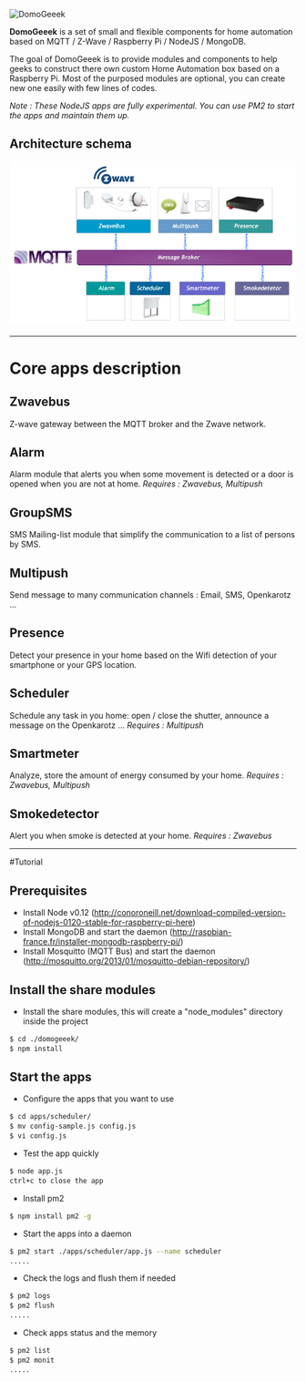 ![DomoGeeek](./assets/img/logo.jpg "Domogeek")

**DomoGeeek** is a set of small and flexible components for home automation based on MQTT / Z-Wave / Raspberry Pi / NodeJS / MongoDB.

The goal of DomoGeeek is to provide modules and components to help geeks to construct there own custom Home Automation box based on a Raspberry Pi.
Most of the purposed modules are optional, you can create new one easily with few lines of codes.

*Note : These  NodeJS apps are fully experimental. You can use PM2 to start the apps and maintain them up.*

## Architecture schema
![DomoGeeek Architecture](./assets/img/architecture.jpg "Architecture")


----
# Core apps description

## Zwavebus
Z-wave gateway between the MQTT broker and the Zwave network.

## Alarm 
Alarm module that alerts you when some movement is detected or a door is opened when you are not at home.
*Requires : Zwavebus, Multipush*

## GroupSMS
SMS Mailing-list module that simplify the communication to a list of persons by SMS.

## Multipush
Send message to many communication channels : Email, SMS, Openkarotz ...

## Presence
Detect your presence in your home based on the Wifi detection of your smartphone or your GPS location.

## Scheduler
Schedule any task in you home: open / close the shutter, announce a message on the Openkarotz ...
*Requires : Multipush*

## Smartmeter
Analyze, store the amount of energy consumed by your home. 
*Requires : Zwavebus, Multipush*

## Smokedetector
Alert you when smoke is detected at your home.
*Requires : Zwavebus*

----
#Tutorial

## Prerequisites 
* Install Node v0.12 (http://conoroneill.net/download-compiled-version-of-nodejs-0120-stable-for-raspberry-pi-here)
* Install MongoDB and start the daemon (http://raspbian-france.fr/installer-mongodb-raspberry-pi/)
* Install Mosquitto (MQTT Bus) and start the daemon (http://mosquitto.org/2013/01/mosquitto-debian-repository/)

## Install the share modules
* Install the share modules, this will create a "node_modules" directory inside the project
```sh
$ cd ./domogeeek/
$ npm install
```

## Start the apps
* Configure the apps that you want to use
```sh
$ cd apps/scheduler/
$ mv config-sample.js config.js
$ vi config.js
```
* Test the app quickly
```sh
$ node app.js
ctrl+c to close the app
```
* Install pm2 
```sh
$ npm install pm2 -g
```
* Start the apps into a daemon
```sh
$ pm2 start ./apps/scheduler/app.js --name scheduler
.....
```
* Check the logs and flush them if needed
```sh
$ pm2 logs
$ pm2 flush
.....
```
* Check apps status and the memory
```sh
$ pm2 list
$ pm2 monit
.....
```

